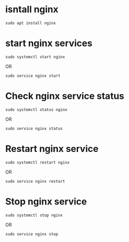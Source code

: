 # isntall nginx
```
sudo apt install nginx
```
# start nginx services
```
sudo systemctl start nginx
```
  OR
  ```
  sudo service nginx start
  ```
  # Check nginx service status
  ```
  sudo systemctl status nginx
  ```
  OR
  ```
  sudo service nginx status
  ```

  # Restart nginx service
  ```
  sudo systemctl restart nginx
  ```
  OR 
  ```
  sudo service nginx restart
  ```

  # Stop nginx service
  ```
  sudo systemctl stop nginx
  ```
  OR
  ```
  sudo service nginx stop
  ```